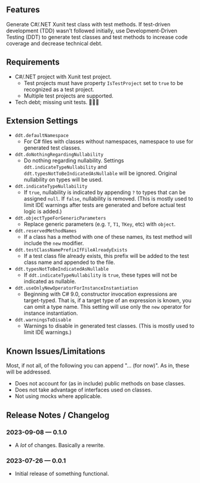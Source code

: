 ## Features

Generate C#/.NET Xunit test class with test methods. If test-driven development (TDD) wasn't followed initially, use Development-Driven Testing (DDT) to generate test classes and test methods to increase code coverage and decrease technical debt.

## Requirements

- C#/.NET project with Xunit test project.
    - Test projects must have property `IsTestProject` set to `true` to be recognized as a test project.
    - Multiple test projects are supported.
- Tech debt; missing unit tests. 🤷🏼‍♂️

## Extension Settings

- `ddt.defaultNamespace`
    - For C# files with classes without namespaces, namespace to use for generated test classes.
- `ddt.doNothingRegardingNullability`
    - Do nothing regarding nullability. Settings `ddt.indicateTypeNullability` and `ddt.typesNotToBeIndicatedAsNullable` will be ignored. Original nullability on types will be used.
- `ddt.indicateTypeNullability`
    - If `true`, nullability is indicated by appending `?` to types that can be assigned `null`. If `false`, nullability is removed. (This is mostly used to limit IDE warnings after tests are generated and before actual test logic is added.)
- `ddt.objectTypeForGenericParameters`
    - Replace generic parameters (e.g. `T`, `T1`, `TKey`, etc) with `object`.
- `ddt.reservedMethodNames`
    - If a class has a method with one of these names, its test method will include the `new` modifier.
- `ddt.testClassNamePrefixIfFileAlreadyExists`
    - If a test class file already exists, this prefix will be added to the test class name and appended to the file.
- `ddt.typesNotToBeIndicatedAsNullable`
    - If `ddt.indicateTypeNullability` is `true`, these types will not be indicated as nullable.
- `ddt.useOnlyNewOperatorForInstanceInstantiation`
    - Beginning with C# 9.0, constructor invocation expressions are target-typed. That is, if a target type of an expression is known, you can omit a type name. This setting will use only the `new` operator for instance instantiation.
- `ddt.warningsToDisable`
    - Warnings to disable in generated test classes. (This is mostly used to limit IDE warnings.)

## Known Issues/Limitations

Most, if not all, of the following you can append "... (for now)". As in, these will be addressed.

- Does not account for (as in include) public methods on base classes.
- Does not take advantage of interfaces used on classes.
- Not using mocks where applicable.

## Release Notes / Changelog

### 2023-09-08 — 0.1.0
- A _lot_ of changes. Basically a rewrite.

### 2023-07-26 — 0.0.1
- Initial release of something functional.
